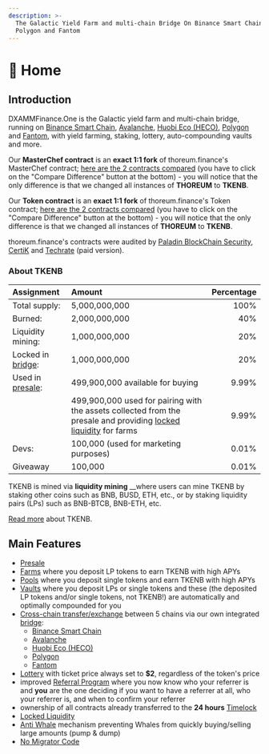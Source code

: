 ```yaml
---
description: >-
  The Galactic Yield Farm and multi-chain Bridge On Binance Smart Chain, Heco,
  Polygon and Fantom
---
```


# 🏫 Home

## Introduction <a id="introduction"></a>

DXAMMFinance.One is the Galactic yield farm and multi-chain bridge, running on [Binance Smart Chain](https://www.binance.org/en/smartChain), [Avalanche](https://www.avax.network/), [Huobi Eco \(HECO\)](https://www.hecochain.com/en-us/), [Polygon](https://polygon.technology/) and [Fantom](https://fantom.foundation/), with yield farming, staking, lottery, auto-compounding vaults and more.

Our **MasterChef contract** is an **exact 1:1 fork** of thoreum.finance's MasterChef contract; [here are the 2 contracts compared](https://bscscan.com/contractdiffchecker?a1=0xf4168cd3c00799beeb9a88a6bf725eb84f5d41b7&a2=0xAf5Ff8E51648847c0e94eDC855ddD364E72a66EF) \(you have to click on the "Compare Difference" button at the bottom\) - you will notice that the only difference is that we changed all instances of **THOREUM** to **TKENB**.   
  
Our **Token contract** is an **exact 1:1 fork** of thoreum.finance's Token contract; [here are the 2 contracts compared](https://bscscan.com/contractdiffchecker?a1=0x580de58c1bd593a43dadcf0a739d504621817c05&a2=0xc979E70611D997Aa109528c6A9aa73D82Eaa2881) \(you have to click on the "Compare Difference" button at the bottom\) - you will notice that the only difference is that we changed all instances of **THOREUM** to **TKENB**. 

thoreum.finance's contracts were audited by [Paladin BlockChain Security](https://docs.thoreum.finance/security/audits), [CertiK](https://docs.thoreum.finance/security/audits) and [Techrate](https://docs.thoreum.finance/security/audits) \(paid version\).

### About TKENB <a id="main-features"></a>

| Assignment | Amount | Percentage |
| :--- | :--- | ---: |
| Total supply: | 5,000,000,000 | 100% |
| Burned: | 2,000,000,000 | 40% |
| Liquidity mining: | 1,000,000,000 | 20% |
| Locked in [bridge](features/token-bridge.md): | 1,000,000,000 | 20% |
| Used in [presale](presale.md): | 499,900,000 available for buying | 9.99% |
|  | 499,900,000 used for pairing with the assets collected  from the presale and providing [locked liquidity](features/locked-liquidity.md) for farms | 9.99% |
| Devs: | 100,000 \(used for marketing purposes\) | 0.01% |
| Giveaway | 100,000 | 0.01% |

TKENB is mined via **liquidity mining** __where users can mine TKENB by staking other coins such as BNB, BUSD, ETH, etc., or by staking liquidity pairs \(LPs\) such as BNB-BTCB, BNB-ETH, etc.

[Read more](tokenomics/tkenb.md) about TKENB.

## **Main Features** <a id="main-features"></a>

* [Presale](presale.md)
* [Farms](features/harvest-lockup.md) where you deposit LP tokens to earn TKENB with high APYs
* [Pools](features/token-pools.md) where you deposit single tokens and earn TKENB with high APYs
* [Vaults](features/vaults.md) where you deposit LPs or single tokens and these \(the deposited LP tokens and/or single tokens, not TKENB!\) are automatically and optimally compounded for you
* [Cross-chain transfer/exchange](features/token-bridge.md) between 5 chains via our own integrated [bridge](features/token-bridge.md):
  * [Binance Smart Chain](https://www.binance.org/en/smartChain)
  * [Avalanche](https://www.avax.network/)
  * [Huobi Eco \(HECO\)](https://www.hecochain.com/en-us/)
  * [Polygon](https://polygon.technology/)
  * [Fantom](https://fantom.foundation/)
* [Lottery](features/lottery.md) with ticket price always set to **$2**, regardless of the token's price
* improved [Referral Program](features/referral-program.md) where you now know who your referrer is and **you** are the one deciding if you want to have a referrer at all, who your referrer is, and when to confirm your referrer
* ownership of all contracts already transferred to the **24 hours** [Timelock](security/timelock.md)
* [Locked Liquidity](features/locked-liquidity.md)
* [Anti Whale](features/anti-whale.md) mechanism preventing Whales from quickly buying/selling large amounts \(pump & dump\)
* [No Migrator Code](security/no-migrator-code.md)

